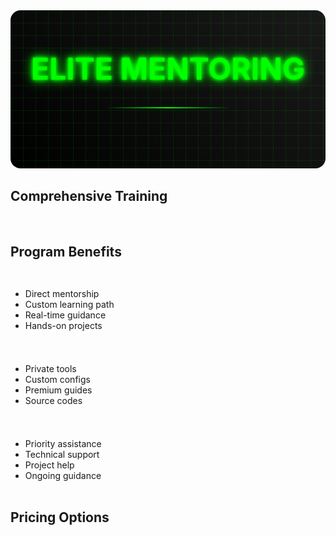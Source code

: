 <div class="hero-section">
  <div class="cyber-grid"></div>
  <h1 class="neon-text">ELITE MENTORING</h1>
  <div class="cyber-line"></div>
</div>

## Comprehensive Training

<div class="services-grid">
  <Feature
    icon="💻"
    title="Hacking & Security"
    details="Advanced penetration testing, vulnerability assessment, and exploit development"
  />
  <Feature
    icon="🔐"
    title="Cracking Techniques"
    details="Software reverse engineering, protection bypass, and advanced debugging"
  />
  <Feature
    icon="💳"
    title="Financial Operations"
    details="Card operations, bank verification systems, and advanced processing methods"
  />
  <Feature
    icon="⚡"
    title="Development"
    details="Custom tool development, automation systems, and advanced programming"
  />
  <Feature
    icon="📈"
    title="Marketing"
    details="Traffic generation, conversion optimization, and audience targeting"
  />
  <Feature
    icon="🎯"
    title="Exploitation"
    details="System vulnerability analysis and advanced exploitation techniques"
  />
</div>

## Program Benefits

<div class="benefits-grid">
  <Card title="1-on-1 Training" icon="👨‍🏫">
    <Badge type="tip" text="Personalized" />
    <ul>
      <li>Direct mentorship</li>
      <li>Custom learning path</li>
      <li>Real-time guidance</li>
      <li>Hands-on projects</li>
    </ul>
  </Card>

  <Card title="Resources" icon="📚">
    <Badge type="info" text="Exclusive" />
    <ul>
      <li>Private tools</li>
      <li>Custom configs</li>
      <li>Premium guides</li>
      <li>Source codes</li>
    </ul>
  </Card>

  <Card title="Support" icon="🔧">
    <Badge type="warning" text="24/7" />
    <ul>
      <li>Priority assistance</li>
      <li>Technical support</li>
      <li>Project help</li>
      <li>Ongoing guidance</li>
    </ul>
  </Card>
</div>

## Pricing Options

<div class="pricing-grid">
  <PriceCard
    tier="Weekly Access"
    icon="⚡"
    :prices="{
      weekly: 550,
      monthly: 2000
    }"
  />
</div>

<style>
.hero-section {
  text-align: center;
  padding: 4rem 2rem;
  margin: 2rem 0;
  background: linear-gradient(45deg, #000, #1a1a1a);
  border-radius: 1rem;
  position: relative;
  overflow: hidden;
}

.cyber-grid {
  position: absolute;
  top: 0;
  left: 0;
  right: 0;
  bottom: 0;
  background: 
    linear-gradient(90deg, rgba(0, 255, 0, 0.1) 1px, transparent 1px),
    linear-gradient(rgba(0, 255, 0, 0.1) 1px, transparent 1px);
  background-size: 20px 20px;
  animation: gridScroll 20s linear infinite;
}

.neon-text {
  font-size: 3rem;
  color: #00ff00;
  text-shadow: 
    0 0 5px #00ff00,
    0 0 10px #00ff00,
    0 0 20px #00ff00;
  margin: 0;
  position: relative;
  z-index: 1;
}

.cyber-line {
  height: 2px;
  background: linear-gradient(90deg, transparent, #00ff00, transparent);
  margin: 2rem auto;
  width: 200px;
  position: relative;
  z-index: 1;
}

.services-grid {
  display: grid;
  grid-template-columns: repeat(auto-fit, minmax(280px, 1fr));
  gap: 1.5rem;
  margin: 2rem 0;
}

.benefits-grid {
  display: grid;
  grid-template-columns: repeat(auto-fit, minmax(300px, 1fr));
  gap: 1.5rem;
  margin: 2rem 0;
}

.pricing-grid {
  display: grid;
  grid-template-columns: repeat(auto-fit, minmax(300px, 1fr));
  gap: 2rem;
  margin: 2rem 0;
}

@keyframes gridScroll {
  0% { transform: translate(0, 0); }
  100% { transform: translate(20px, 20px); }
}

@media (max-width: 768px) {
  .neon-text {
    font-size: 2rem;
  }
  
  .services-grid,
  .benefits-grid,
  .pricing-grid {
    grid-template-columns: 1fr;
  }
}
</style>
